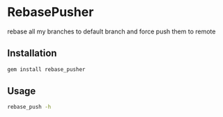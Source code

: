 # RebasePusher

rebase all my branches to default branch and force push them to remote

## Installation

```bash
gem install rebase_pusher
```

## Usage

```bash
rebase_push -h
```
